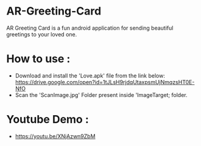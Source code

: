 # AR-Greeting-Card
AR Greeting Card is a fun android application for sending beautiful greetings to your loved one.

# How to use :
- Download and install the 'Love.apk' file from the link below:
https://drive.google.com/open?id=1tJLsH9rjdqUtaxpsmUjNmqzsHT0E-NfO
- Scan the 'ScanImage.jpg' Folder present inside 'ImageTarget; folder.

# Youtube Demo :
- https://youtu.be/XNjAzwn9ZbM
